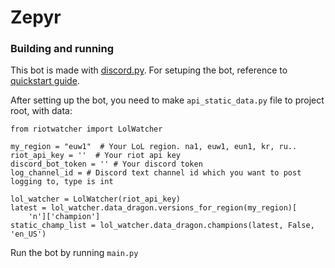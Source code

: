 # Zepyr

### Building and running
This bot is made with [discord.py](https://github.com/Rapptz/discord.py). For setuping the bot, reference to [quickstart guide](https://discordpy.readthedocs.io/en/latest/quickstart.html).

After setting up the bot, you need to make `api_static_data.py` file to project root, with data:
```
from riotwatcher import LolWatcher

my_region = "euw1"  # Your LoL region. na1, euw1, eun1, kr, ru..
riot_api_key = ''  # Your riot api key
discord_bot_token = '' # Your discord token
log_channel_id = # Discord text channel id which you want to post logging to, type is int

lol_watcher = LolWatcher(riot_api_key)
latest = lol_watcher.data_dragon.versions_for_region(my_region)[
    'n']['champion']
static_champ_list = lol_watcher.data_dragon.champions(latest, False, 'en_US')
```

Run the bot by running `main.py`